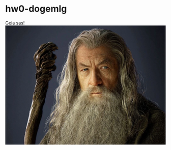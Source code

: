 # hw0-dogemlg

Geia sas!
![o gandalf](https://github.com/dogemlg/hw0-dogemlg/blob/main/gitimages/gandalf.png)
